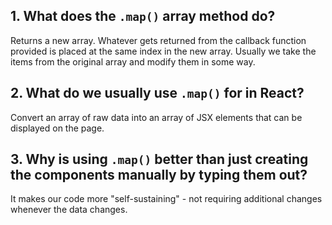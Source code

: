 ## 1. What does the `.map()` array method do?
Returns a new array. Whatever gets returned from the callback
function provided is placed at the same index in the new array.
Usually we take the items from the original array and modify them
in some way.


## 2. What do we usually use `.map()` for in React?
Convert an array of raw data into an array of JSX elements
that can be displayed on the page.


## 3. Why is using `.map()` better than just creating the components manually by typing them out?
It makes our code more "self-sustaining" - not requiring
additional changes whenever the data changes.
